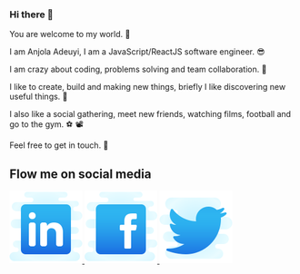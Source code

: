 ### Hi there 👋


You are welcome to my world. :wave:

I am Anjola Adeuyi, I am a JavaScript/ReactJS software engineer. :sunglasses:	

I am crazy about coding, problems solving and team collaboration. :purple_heart:	

I like to create, build and making new things, briefly I like discovering new useful things. :house_with_garden:	

I also like a social gathering, meet new friends, watching films, football and go to the gym. :soccer:	:film_projector:	

Feel free to get in touch.  :call_me_hand:	

## Flow me on social media

<!--
<a href="https://www.youtube.com/channel/UCSS0kFyF7KWjE19Rj9PgNQA?view_as=subscriber" target="_blank">
<img src="https://github.com/DwinaTech/public-images/blob/main/youtube-icon.png" alt="YouTube logo" />
</a>
-->

<a href="https://www.linkedin.com/in/anjola-adeuyi" target="_blank">
<img src="https://github.com/DwinaTech/public-images/blob/main/linkedin-icon.png" alt="LinkedIn logo" />
</a>

<a href="https://www.facebook.com/AnjolaAdeuyi" target="_blank">
<img src="https://github.com/DwinaTech/public-images/blob/main/facebook-con.png" alt="Facebook logo" />
</a>

<a href="https://twitter.com/anjola-adeuyi" target="_blank">
<img src="https://github.com/DwinaTech/public-images/blob/main/twitter-icon.png" alt="Facebook logo" />
</a>





<!--
- 🔭 I’m currently working on ...
- 🌱 I’m currently learning ...
- 👯 I’m looking to collaborate on ...
- 🤔 I’m looking for help with ...
- 💬 Ask me about ...
- 📫 How to reach me: ...
- 😄 Pronouns: ...
- ⚡ Fun fact: ...
-->



<!--
**anjola-adeuyi/anjola-adeuyi** is a ✨ _special_ ✨ repository because its `README.md` (this file) appears on your GitHub profile.

Here are some ideas to get you started:
-->
